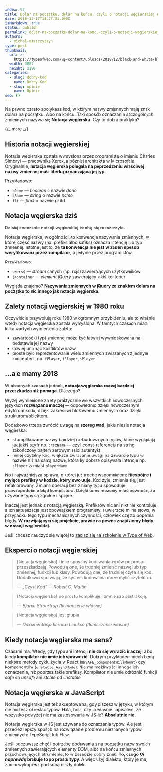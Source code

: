 ```yaml
---
index: 97
title: Dolar na początku, dolar na końcu, czyli o notacji węgierskiej w JS
date: 2018-12-17T18:37:53.000Z
isMarkdown: true
status: publish
permalink: dolar-na-poczatku-dolar-na-koncu-czyli-o-notacji-wegierskiej-w-js
authors:
  - michal-miszczyszyn
type: post
thumbnail:
  url: >-
    https://typeofweb.com/wp-content/uploads/2018/12/black-and-white-blur-book-164821.jpg
  width: 3887
  height: 2186
categories:
  - slug: dobry-kod
    name: Dobry Kod
  - slug: opinie
    name: Opinie
seo: {}
---
```


Na pewno często spotykasz kod, w którym nazwy zmiennych mają znak dolara na początku. Albo na końcu. Taki sposób oznaczania _szczególnych_ zmiennych nazywa się **Notacja węgierska**. Czy to dobra praktyka?

{/_ more _/}

## Historia notacji węgierskiej

Notacja węgierska została wymyślona przez programistę o imieniu Charles Simonyi — pracownika Xerox, a później architekta w Microsofcie. Oryginalnie, **notacja węgierska polegała na poprzedzeniu właściwej nazwy zmiennej małą literką oznaczającą jej typ**.

Przykładowo:

- `bDone` — _boolean_ o nazwie _done_
- `sName` — _string_ o nazwie _name_
- `fPi` — _float_ o nazwie _pi_
  itd.

## Notacja węgierska dziś

Dzisiaj znaczenie notacji węgierskiej trochę się rozszerzyło.

<p class="important">Notacja węgierska, w ogólności, to konwencja nazywania zmiennych, w której część nazwy (np. prefiks albo sufiks) oznacza intencję lub typ zmiennej. Istotne jest to, że <strong>ta konwencja nie jest w żaden sposób weryfikowana przez kompilator</strong>, a jedynie przez programistów.</p>

Przykładowo:

- `users$` — _stream_ danych (np. rxjs) zawierających użytkowników
- `$container` — _element jQuery_ zawierający jakiś kontener

Wygląda znajomo? **Nazywanie zmiennych w jQuery ze znakiem dolara na początku to nic innego jak notacja węgierska**.

## Zalety notacji węgierskiej w 1980 roku

Oczywiście przywołuję roku 1980 w ogromnym przybliżeniu, ale to właśnie wtedy notacja węgierska została wymyślona. W tamtych czasach miała kilka wartych wymienienia zaleta:

- zawartość (i typ) zmiennej może być łatwiej wywnioskowana na podstawie jej nazwy
- łatwiej uniknąć konfliktów nazw
- proste było reprezentowanie wielu zmiennych związanych z jednym konceptem, np. `fPlayer`, `iPlayer`, `sPlayer`

## …ale mamy 2018

W obecnych czasach jednak, **notacja węgierska raczej bardziej przeszkadza niż pomaga**. Dlaczego?

Wyżej wymienione zalety praktycznie we wszystkich nowoczesnych językach **rozwiązano inaczej** — odpowiednio dzięki nowoczesnym edytorom kodu, dzięki zakresowi blokowemu zmiennych oraz dzięki strukturom/obiektom.

Dodatkowo trzeba zwrócić uwagę na **szereg wad**, jakie niesie notacja węgierska:

- skomplikowane nazwy bardziej rozbudowanych typów, które wyglądają jak jakiś szyfr np. `crszName` — czyli const-referencja na string zakończony bajtem zerowym (sic! autentyk)
- mniej czytelny kod, większe zwracanie uwagi na zawarcie typu w nazwie niż na samą nazwę, która by dobrze opisywała intencje np. `sPlayer` zamiast `playerName`

No i najważniejsza sprawa, o której już trochę wspomniałem: **Niespójne i mylące prefiksy w kodzie, który ewoluuje**. Kod żyje, zmienia się, jest refaktorowany. Zmiana operacji bez zmiany typu spowoduje prawdopodobnie błąd kompilatora. Dzięki temu możemy mieć pewność, że używane typy są zgodne i spójne.

Inaczej jest jednak z notacją węgierską. Prefiksów nic ani nikt nie kontroluje, a ich aktualizacja jest obowiązkiem programisty. I uwierzcie mi na słowo, w przypadku tego typu mechanicznych czynności, człowiek często popełnia błędy. **W rozwijającym się projekcie, prawie na pewno znajdziemy błędy w notacji węgierskiej.**

Jeśli chcesz nauczyć się więcej to <a href="https://szkolenia.typeofweb.com/" target="_blank">zapisz się na szkolenie w Type of Web</a>.

## Eksperci o notacji węgierskiej

<blockquote>
<p>
  [Notacja węgierska] i inne sposoby kodowania typów po prostu przeszkadzają. Powodują one, że trudniej zmienić nazwę lub typ zmiennej, funkcji lub klasy. Powodują one, że trudniej czyta się kod. Dodatkowo sprawiają, że system kodowania może mylić czytelnika.
</p>
<footer>
— <cite>„Czyst Kod” — Robert C. Martin</cite>
</footer>
</blockquote>

<blockquote>
<p>
  [Notacja węgierska] po prostu komplikuje i zmniejsza abstrakcję.
</p>
<footer>
— <cite>Bjarne Stroustrup (tłumaczenie własne)</cite>
</footer>
</blockquote>

<blockquote>
<p>
  [Notacja węgierska] jest głupia
</p>
<footer>
— <cite>Dokumentacja kernela Linuksa (tłumaczenie własne)</cite>
</footer>
</blockquote>

## Kiedy notacja węgierska ma sens?

Czasami ma. Wtedy, gdy typu ani intencji **nie da się wyrazić inaczej**, albo kiedy **kompilator nie umie ich sprawdzić**. Dobrym przykładem niech będą niektóre metody cyklu życia w React (`UNSAFE_componentWillMount`) czy komponentów (`unstable_AsyncMode`). Nie ma możliwości innego ich oznaczenia, niż poprzez takie prefiksy. Kompilator nie umie odróżnić funkcji _safe_ on _unsafe_ ani _stable_ od _unstable_.

## Notacja węgierska w JavaScript

Notacja węgierska jest też akceptowalna, gdy piszesz w języku, w którym nie możesz określać typów. Hola, hola, czy ja właśnie napisałem, że wszystko powyżej nie ma zastosowania w JS-ie? **Absolutnie nie.**

Notacja węgierska w JS jest używana do oznaczania typów. Ale jest przecież lepszy sposób na rozwiązanie problemu nieznanych typów zmiennych: TypeScript lub Flow.

Jeśli odczuwasz chęć i potrzebę dodawania `$` na początku nazw swoich zmiennych zawierających elementy DOM, albo na końcu zmiennych przechowujących strumienie, to w zasadzie dobry znak. **To, czego Ci _naprawdę_ brakuje to po prostu typy**. A więc użyj dialektu, który je ma, zanim wykopiesz pod sobą niezły dołek.
